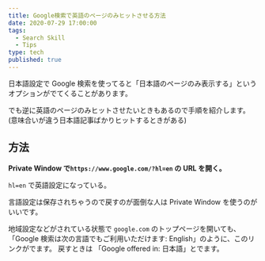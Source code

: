 ```yaml
---
title: Google検索で英語のページのみヒットさせる方法
date: 2020-07-29 17:00:00
tags:
  - Search Skill
  - Tips
type: tech
published: true
---
```


日本語設定で Google 検索を使ってると「日本語のページのみ表示する」というオプションがでてくることがあります。

でも逆に英語のページのみヒットさせたいときもあるので手順を紹介します。(意味合いが違う日本語記事ばかりヒットするときがある)

## 方法

**Private Window で`https://www.google.com/?hl=en` の URL を開く。**

`hl=en` で英語設定になっている。

言語設定は保存されちゃうので戻すのが面倒な人は Private Window を使うのがいいです。

地域設定などがされている状態で `google.com` のトップページを開いても、
「Google 検索は次の言語でもご利用いただけます: English」のように、このリンクがでます。
戻すときは 「Google offered in: 日本語」とでます。
